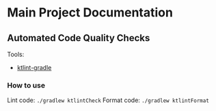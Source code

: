 # Main Project Documentation

## Automated Code Quality Checks

Tools:
* [ktlint-gradle](https://github.com/jlleitschuh/ktlint-gradle) 

### How to use

Lint code: `./gradlew ktlintCheck`
Format code: `./gradlew ktlintFormat`